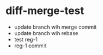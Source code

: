 # diff-merge-test

* update branch wih merge commit
* update branch wih rebase
* test reg-1
* reg-1 commit
